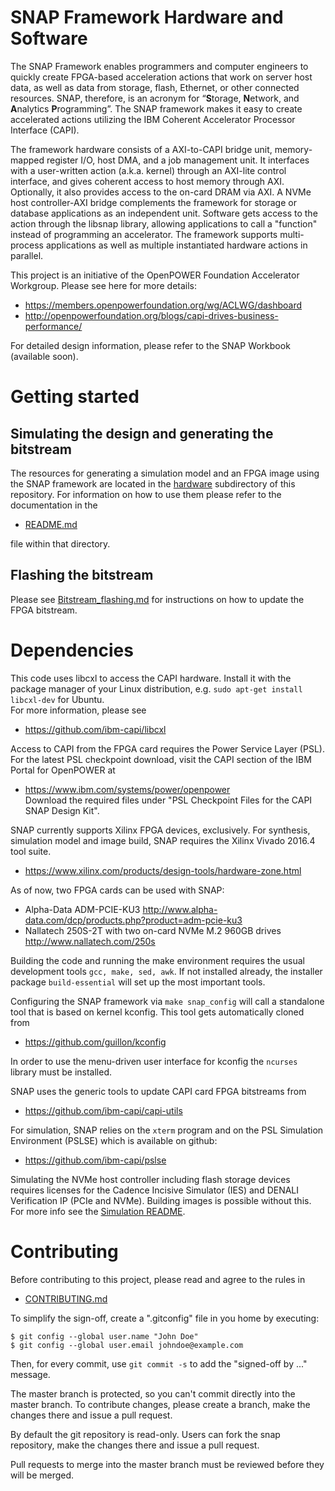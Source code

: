 # SNAP Framework Hardware and Software

The SNAP Framework enables programmers and computer engineers to quickly create FPGA-based acceleration actions that work on server host data, as well as data from storage, flash, Ethernet, or other connected resources.  SNAP, therefore, is an acronym for “**S**torage, **N**etwork, and **A**nalytics **P**rogramming”.
The SNAP framework makes it easy to create accelerated actions utilizing the IBM Coherent Accelerator Processor Interface (CAPI).

The framework hardware consists of a AXI-to-CAPI bridge unit, memory-mapped register I/O, host DMA, and a job management unit.
It interfaces with a user-written action (a.k.a. kernel) through an AXI-lite control interface, and gives coherent access to host memory through AXI. Optionally, it also provides access to the on-card DRAM via AXI.
A NVMe host controller-AXI bridge complements the framework for storage or database applications as an independent unit.
Software gets access to the action through the libsnap library, allowing applications to call a "function" instead of programming an accelerator.
The framework supports multi-process applications as well as multiple instantiated hardware actions in parallel.

This project is an initiative of the OpenPOWER Foundation Accelerator Workgroup.
Please see here for more details:
* https://members.openpowerfoundation.org/wg/ACLWG/dashboard
* http://openpowerfoundation.org/blogs/capi-drives-business-performance/

For detailed design information, please refer to the SNAP Workbook (available soon).

# Getting started

## Simulating the design and generating the bitstream

The resources for generating a simulation model and an FPGA image using the SNAP framework are located in the [hardware](hardware) subdirectory of this repository. For information on how to use them please refer to the documentation in the

* [README.md](hardware/README.md)

file within that directory.

## Flashing the bitstream

Please see [Bitstream_flashing.md](hardware/doc/Bitstream_flashing.md) for instructions on how to update the FPGA bitstream.

# Dependencies

This code uses libcxl to access the CAPI hardware. Install it with the package manager of your Linux distribution, e.g. 
`sudo apt-get install libcxl-dev` for Ubuntu.  
For more information, please see
* https://github.com/ibm-capi/libcxl

Access to CAPI from the FPGA card requires the Power Service Layer (PSL). For the latest PSL checkpoint download, visit the CAPI section of the IBM Portal for OpenPOWER at
* https://www.ibm.com/systems/power/openpower  
Download the required files under "PSL Checkpoint Files for the CAPI SNAP Design Kit".

SNAP currently supports Xilinx FPGA devices, exclusively. For synthesis, simulation model and image build, SNAP requires the Xilinx Vivado 2016.4 tool suite.
* https://www.xilinx.com/products/design-tools/hardware-zone.html

As of now, two FPGA cards can be used with SNAP:
* Alpha-Data ADM-PCIE-KU3 http://www.alpha-data.com/dcp/products.php?product=adm-pcie-ku3
* Nallatech 250S-2T with two on-card NVMe M.2 960GB drives http://www.nallatech.com/250s

Building the code and running the make environment requires the usual development tools `gcc, make, sed, awk`. If not installed already, the installer package `build-essential` will set up the most important tools.

Configuring the SNAP framework via `make snap_config` will call a standalone tool that is based on kernel kconfig. This tool gets automatically cloned from
* https://github.com/guillon/kconfig

In order to use the menu-driven user interface for kconfig the `ncurses` library must be installed.

SNAP uses the generic tools to update CAPI card FPGA bitstreams from
* https://github.com/ibm-capi/capi-utils

For simulation, SNAP relies on the `xterm` program and on the PSL Simulation Environment (PSLSE) which is available on github:
* https://github.com/ibm-capi/pslse

Simulating the NVMe host controller including flash storage devices requires licenses for the Cadence Incisive Simulator (IES) and DENALI Verification IP (PCIe and NVMe). Building images is possible without this.
For more info see the [Simulation README](hardware/sim/README.md).

# Contributing

Before contributing to this project, please read and agree to the rules in
* [CONTRIBUTING.md](CONTRIBUTING.md)

To simplify the sign-off, create a ".gitconfig" file in you home by executing:
```
$ git config --global user.name "John Doe"
$ git config --global user.email johndoe@example.com
```
Then, for every commit, use `git commit -s` to add the "signed-off by ..." message.

The master branch is protected, so you can't commit directly into the master branch. To contribute changes, please create a branch, make the changes there and issue a pull request.

By default the git repository is read-only. Users can fork the snap repository, make the changes there and issue a pull request.

Pull requests to merge into the master branch must be reviewed before they will be merged.
